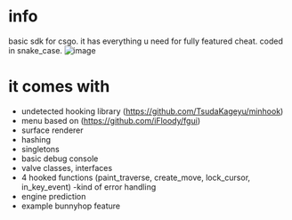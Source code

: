 # info
basic sdk for csgo. it has everything u need for fully featured cheat. coded in snake_case.
![image](https://i.imgur.com/iy6b0gi.png)

# it comes with
- undetected hooking library (https://github.com/TsudaKageyu/minhook)
- menu based on (https://github.com/iFloody/fgui)
- surface renderer
- hashing
- singletons
- basic debug console
- valve classes, interfaces
- 4 hooked functions (paint_traverse, create_move, lock_cursor, in_key_event)
 -kind of error handling
- engine prediction
- example bunnyhop feature
